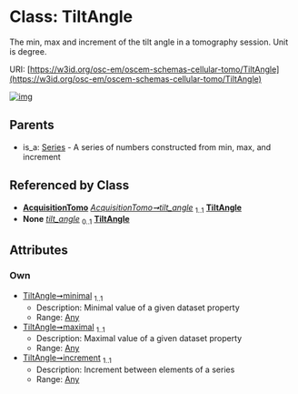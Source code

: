 
# Class: TiltAngle

The min, max and increment of the tilt angle in a tomography session. Unit is degree.

URI: [https://w3id.org/osc-em/oscem-schemas-cellular-tomo/TiltAngle](https://w3id.org/osc-em/oscem-schemas-cellular-tomo/TiltAngle)


[![img](https://yuml.me/diagram/nofunky;dir:TB/class/[Any]<increment%201..1-++[TiltAngle],[Any]<maximal%201..1-++[TiltAngle],[Any]<minimal%201..1-++[TiltAngle],[AcquisitionTomo]++-%20tilt_angle%201..1>[TiltAngle],[AcquisitionTomo]++-%20tilt_angle(i)%200..1>[TiltAngle],[Series]^-[TiltAngle],[Series],[Any],[AcquisitionTomo])](https://yuml.me/diagram/nofunky;dir:TB/class/[Any]<increment%201..1-++[TiltAngle],[Any]<maximal%201..1-++[TiltAngle],[Any]<minimal%201..1-++[TiltAngle],[AcquisitionTomo]++-%20tilt_angle%201..1>[TiltAngle],[AcquisitionTomo]++-%20tilt_angle(i)%200..1>[TiltAngle],[Series]^-[TiltAngle],[Series],[Any],[AcquisitionTomo])

## Parents

 *  is_a: [Series](Series.md) - A series of numbers constructed from min, max, and increment

## Referenced by Class

 *  **[AcquisitionTomo](AcquisitionTomo.md)** *[AcquisitionTomo➞tilt_angle](AcquisitionTomo_tilt_angle.md)*  <sub>1..1</sub>  **[TiltAngle](TiltAngle.md)**
 *  **None** *[tilt_angle](tilt_angle.md)*  <sub>0..1</sub>  **[TiltAngle](TiltAngle.md)**

## Attributes


### Own

 * [TiltAngle➞minimal](TiltAngle_minimal.md)  <sub>1..1</sub>
     * Description: Minimal value of a given dataset property
     * Range: [Any](Any.md)
 * [TiltAngle➞maximal](TiltAngle_maximal.md)  <sub>1..1</sub>
     * Description: Maximal value of a given dataset property
     * Range: [Any](Any.md)
 * [TiltAngle➞increment](TiltAngle_increment.md)  <sub>1..1</sub>
     * Description: Increment between elements of a series
     * Range: [Any](Any.md)
